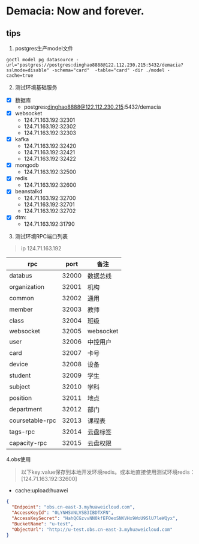 # Demacia: Now and forever.

## tips

1. postgres生产model文件

```shell
goctl model pg datasource -url="postgres://postgres:dinghao8888@122.112.230.215:5432/demacia?sslmode=disable" -schema="card"  -table="card" -dir ./model -cache=true
```

2. 测试环境基础服务

- [x] 数据库
    - postgres:dinghao8888@122.112.230.215:5432/demacia
- [x] websocket
    - 124.71.163.192:32301
    - 124.71.163.192:32302
    - 124.71.163.192:32303
- [x] kafka
    - 124.71.163.192:32420
    - 124.71.163.192:32421
    - 124.71.163.192:32422
- [x] mongodb
    - 124.71.163.192:32500
- [x] redis
    - 124.71.163.192:32600
- [x] beanstalkd
    - 124.71.163.192:32700
    - 124.71.163.192:32701
    - 124.71.163.192:32702
- [x] dtm:
    - 124.71.163.192:31790

3. 测试环境RPC端口列表

> ip 124.71.163.192

| rpc             | port  | 备注        |
|-----------------|-------|-----------|
| databus         | 32000 | 数据总线      |
| organization    | 32001 | 机构        |
| common          | 32002 | 通用        |
| member          | 32003 | 教师        |
| class           | 32004 | 班级        |
| websocket       | 32005 | websocket |
| user            | 32006 | 中控用户      |
| card            | 32007 | 卡号        |
| device          | 32008 | 设备        |
| student         | 32009 | 学生        |
| subject         | 32010 | 学科        |
| position        | 32011 | 地点        |
| department      | 32012 | 部门        |
| coursetable-rpc | 32013 | 课程表       |
| tags-rpc        | 32014 | 云盘标签      |
| capacity-rpc    | 32015 | 云盘权限      |

4.obs使用
> 以下key:value保存到本地开发环境redis。或本地直接使用测试环境redis：[124.71.163.192:32600]

* cache:upload:huawei

```json
{
  "Endpoint": "obs.cn-east-3.myhuaweicloud.com",
  "AccessKeyId": "0LYNHSVNLVSB3IBDTXFN",
  "AccessKeySecret": "HahQCGzvvNN0kfEFOeoSNKVHx9WoU9SlU7leWQyx",
  "BucketName": "u-test",
  "ObjectUrl": "http://u-test.obs.cn-east-3.myhuaweicloud.com"
}
```